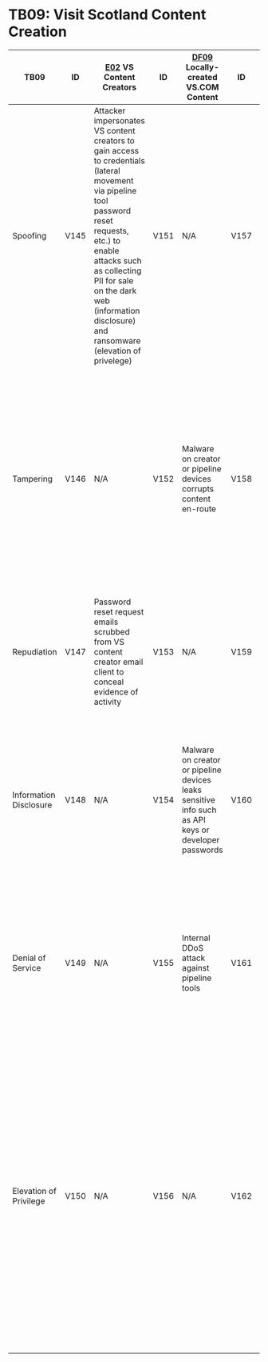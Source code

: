 # TB09: Visit Scotland Content Creation

| TB09                   | ID   | [E02](../assets/E02.md) VS Content Creators                                                                                                                                                                                                                                   | ID   | [DF09](../assets/DF09.md) Locally-created VS.COM Content                                            | ID   | [P08](../assets/P08.md) VS.COM Release Pipeline Tools                                                                                                                                                                                                                                                              |
|------------------------|------|-------------------------------------------------------------------------------------------------------------------------------------------------------------------------------------------------------------------------------------------------------------------------------|------|-----------------------------------------------------------------------------------------------------|------|--------------------------------------------------------------------------------------------------------------------------------------------------------------------------------------------------------------------------------------------------------------------------------------------------------------------|
| Spoofing               | V145 | Attacker impersonates VS content creators to gain access to credentials (lateral movement via pipeline tool password reset requests, etc.) to enable attacks such as collecting PII for sale on the dark web (information disclosure) and ransomware (elevation of privelege) | V151 | N/A                                                                                                 | V157 | An attacker impersonates a pipeline tool service or container to enable other attacks such as elevation of privilege (delivering malware to VS content creator machine) or information disclosure (phishing a VS Content Creator's password)                                                                       |
| Tampering              | V146 | N/A                                                                                                                                                                                                                                                                           | V152 | Malware on creator or pipeline devices corrupts content en-route                                    | V158 | An attacker modifies build pipeline settings, for example quietly disabling container, source code, or dependency package security scanning steps (passing when they should fail due to supply chain malware injection)                                                                                            |
| Repudiation            | V147 | Password reset request emails scrubbed from VS content creator email client to conceal evidence of activity                                                                                                                                                                   | V153 | N/A                                                                                                 | V159 | Release pipeline tools' password reset request logs scrubbed or corrupted by attacker to conceal evidence of activity                                                                                                                                                                                              |
| Information Disclosure | V148 | N/A                                                                                                                                                                                                                                                                           | V154 | Malware on creator or pipeline devices leaks sensitive info such as API keys or developer passwords | V160 | Sensitive information such as API keys, release credentials, or proprietary code are exfiltrated by an attacker with access to pipeline tools (or inadvertantly published publicly on GitHub.com)                                                                                                                  |
| Denial of Service      | V149 | N/A                                                                                                                                                                                                                                                                           | V155 | Internal DDoS attack against pipeline tools                                                         | V161 | Attacker prevents release pipeline from executing successfully via ransomware, DNS poisoning, modifying firewalls, or invalidating SSL certificates                                                                                                                                                                |
| Elevation of Privilege | V150 | N/A                                                                                                                                                                                                                                                                           | V156 | N/A                                                                                                 | V162 | Attacker finds a VS user account via credential stuffing, social engineering, etc., then gains elevated (admin) rights to release pipeline via container exploits, etc., to enable lateral movement out of release pipeline tools, containers, or VMs across to the VS IT network or production web server network |
